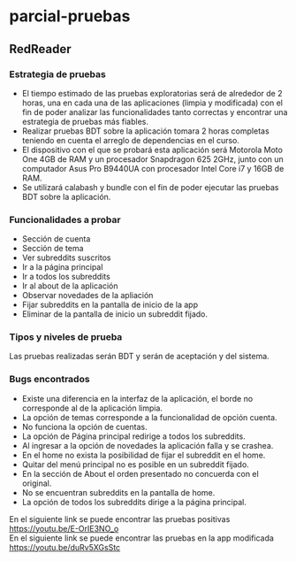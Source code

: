 # parcial-pruebas


## RedReader
### Estrategia de pruebas
* El tiempo estimado de las pruebas exploratorias será de alrededor de 2 horas, una en cada una de las aplicaciones (limpia y modificada) con el fin de poder analizar las funcionalidades tanto correctas y encontrar una estrategia de pruebas más fiables.
* Realizar pruebas BDT sobre la aplicación tomara 2 horas completas teniendo en cuenta el arreglo de dependencias en el curso.
* El dispositivo con el que se probará esta aplicación será Motorola Moto One 4GB de RAM y un procesador Snapdragon 625 2GHz, junto con un computador Asus Pro B9440UA con procesador Intel Core i7 y 16GB de RAM.
* Se utilizará calabash y bundle con el fin de poder ejecutar las pruebas BDT sobre la aplicación.
### Funcionalidades a probar
* Sección de cuenta
* Sección de tema
* Ver subreddits suscritos
* Ir a la página principal
* Ir a todos los subreddits
* Ir al about de la aplicación
* Observar novedades de la apliación
* Fijar subreddits en la pantalla de inicio de la app
* Eliminar de la pantalla de inicio un subreddit fijado.
### Tipos y niveles de prueba
Las pruebas realizadas serán BDT y serán de aceptación y del sistema.
### Bugs encontrados
* Existe una diferencia en la interfaz de la aplicación, el borde no corresponde al de la aplicación limpia.
* La opción de temas corresponde a la funcionalidad de opción cuenta.
* No funciona la opción de cuentas.
* La opción de Página principal redirige a todos los subreddits.
* Al ingresar a la opción de novedades la aplicación falla y se crashea.
* En el home no exista la posibilidad de fijar el subreddit en el home.
* Quitar del menú principal no es posible en un subreddit fijado.
* En la sección de About el orden presentado no concuerda con el original.
* No se encuentran subreddits en la pantalla de home.
* La opción de todos los subreddits dirige a la página principal.


En el siguiente link se puede encontrar las pruebas positivas https://youtu.be/E-OrIE3NO_o <br>
En el siguiente link se puede encontrar las pruebas en la app modificada https://youtu.be/duRv5XGsStc
